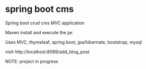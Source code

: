# spring boot cms
Spring boot crud cms MVC application

Maven install and execute the jar.

Uses MVC, thymeleaf, spring boot, jpa/hibernate, bootstrap, mysql

visit http://localhost:8089/add_blog_post

NOTE: project in progress

